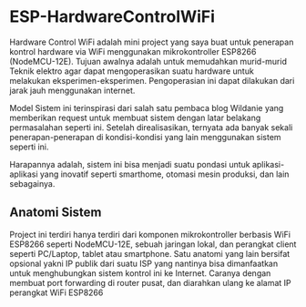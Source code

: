# ESP-HardwareControlWiFi

Hardware Control WiFi adalah mini project yang saya buat untuk penerapan kontrol hardware via WiFi menggunakan mikrokontroller ESP8266 (NodeMCU-12E). Tujuan awalnya adalah untuk memudahkan murid-murid Teknik elektro agar dapat mengoperasikan suatu hardware untuk melakukan eksperimen-eksperimen. Pengoperasian ini dapat dilakukan dari jarak jauh menggunakan internet. 

Model Sistem ini terinspirasi dari salah satu pembaca blog Wildanie yang memberikan request untuk membuat sistem dengan latar belakang permasalahan seperti ini. Setelah direalisasikan, ternyata ada banyak sekali penerapan-penerapan di kondisi-kondisi yang lain menggunakan sistem seperti ini. 

Harapannya adalah, sistem ini bisa menjadi suatu pondasi untuk aplikasi-aplikasi yang inovatif seperti smarthome, otomasi mesin produksi, dan lain sebagainya. 


## Anatomi Sistem

Project ini terdiri hanya terdiri dari komponen mikrokontroller berbasis WiFi ESP8266 seperti NodeMCU-12E, sebuah jaringan lokal, dan perangkat client seperti 
PC/Laptop, tablet atau smartphone. 
Satu anatomi yang lain bersifat opsional yakni IP publik dari suatu ISP yang nantinya bisa dimanfaatkan untuk menghubungkan sistem kontrol ini ke Internet. Caranya dengan membuat port forwarding di router pusat, dan diarahkan ulang ke alamat IP perangkat WiFi ESP8266



